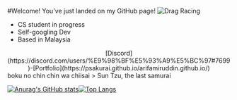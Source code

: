 #Welcome! You've just landed on my GitHub page!
![Drag Racing](https://github.com/psakurai/psakurai/blob/main/assets/md-banner.jpg)

- CS student in progress
- Self-googling Dev
- Based in Malaysia

<div style="text-align: center"> 
[Discord](https://discord.com/users/%E9%98%BF%E5%93%A9%E5%BC%97#7699)-[Portfolio](https://psakurai.github.io/arifamiruddin.github.io/)
</div>
boku no chin chin wa chiisai 
> Sun Tzu, the last samurai

[![Anurag's GitHub stats](https://github-readme-stats.vercel.app/api?username=psakurai&count_private=true&show_icons=true&theme=vue)](https://github.com/anuraghazra/github-readme-stats)[![Top Langs](https://github-readme-stats.vercel.app/api/top-langs/?username=psakurai&layout=compact&theme=vue)](https://github.com/anuraghazra/github-readme-stats)
